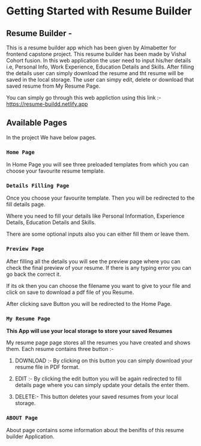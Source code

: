 # Getting Started with Resume Builder

## Resume Builder -
This is a resume builder app which has been given by Almabetter for frontend capstone project. This resume builder has been made by Vishal Cohort fusion. In this web application the user need to input his/her details i.e, Personal Info, Work Experience, Education Details and Skills. After filling the details user can simply download the resume and tht resume will be saved in the local storage. The user can simpy edit, delete or download that saved resume from My Resume Page.

You can simply go through this web appliction using this link :- https://resume-buildd.netlify.app




## Available Pages

In the project We have below pages.



### `Home Page`
In Home Page you will see three preloaded templates from which 
you can choose your favourite resume template.



### `Details Filling Page`

Once you choose your favourite template. Then you will be redirected to the fill details page.

Where you need to fill your details like Personal Information, Experience Details, Education Details and Skills.

There are some optional inputs also you can either fill them or leave them.



### `Preview Page`

After filling all the details you will see the preview page where you can check the final preview of your resume. If there is any typing error you can go back the correct it. 

If its ok then you can choose the filename you want to give to your file and click on save to download a pdf file of you Resume. 

After clicking save Button you will be redirected to the Home Page.



### `My Resume Page`

**This App will use your local storage to store your saved Resumes**

My resume page page stores all the resumes you have created and shows them. Each resume contains three button :-

1) DOWNLOAD :- By clicking on this button you can simply download your resume file in PDF format.

2) EDIT :- By clicking the edit button you will be again redirected to fill details page where you can simply update your details the enter them.

3) DELETE:- This button deletes your saved resumes from your local storage.


### `ABOUT Page`

About page contains some information about the benifits of this resume builder Application.
